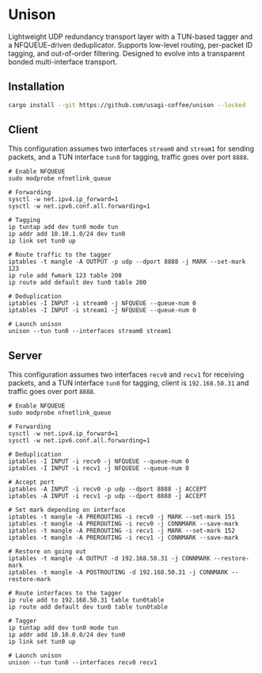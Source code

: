 # Unison

Lightweight UDP redundancy transport layer with a TUN-based tagger and a NFQUEUE-driven deduplicator. Supports low-level routing, per-packet ID tagging, and out-of-order filtering. Designed to evolve into a transparent bonded multi-interface transport.

## Installation

```sh
cargo install --git https://github.com/usagi-coffee/unison --locked
```

## Client

This configuration assumes two interfaces `stream0` and `stream1` for sending packets, and a TUN interface `tun0` for tagging, traffic goes over port `8888`.

```
# Enable NFQUEUE
sudo modprobe nfnetlink_queue

# Forwarding
sysctl -w net.ipv4.ip_forward=1
sysctl -w net.ipv6.conf.all.forwarding=1

# Tagging
ip tuntap add dev tun0 mode tun
ip addr add 10.10.1.0/24 dev tun0
ip link set tun0 up

# Route traffic to the tagger
iptables -t mangle -A OUTPUT -p udp --dport 8888 -j MARK --set-mark 123
ip rule add fwmark 123 table 200
ip route add default dev tun0 table 200

# Deduplication
iptables -I INPUT -i stream0 -j NFQUEUE --queue-num 0
iptables -I INPUT -i stream1 -j NFQUEUE --queue-num 0

# Launch unison
unison --tun tun0 --interfaces stream0 stream1
```

## Server

This configuration assumes two interfaces `recv0` and `recv1` for receiving packets, and a TUN interface `tun0` for tagging, client is `192.168.50.31` and traffic goes over port `8888`.

```
# Enable NFQUEUE
sudo modprobe nfnetlink_queue

# Forwarding
sysctl -w net.ipv4.ip_forward=1
sysctl -w net.ipv6.conf.all.forwarding=1

# Deduplication
iptables -I INPUT -i recv0 -j NFQUEUE --queue-num 0
iptables -I INPUT -i recv1 -j NFQUEUE --queue-num 0

# Accept port
iptables -A INPUT -i recv0 -p udp --dport 8888 -j ACCEPT
iptables -A INPUT -i recv1 -p udp --dport 8888 -j ACCEPT

# Set mark depending on interface
iptables -t mangle -A PREROUTING -i recv0 -j MARK --set-mark 151
iptables -t mangle -A PREROUTING -i recv0 -j CONNMARK --save-mark
iptables -t mangle -A PREROUTING -i recv1 -j MARK --set-mark 152
iptables -t mangle -A PREROUTING -i recv1 -j CONNMARK --save-mark

# Restore on going out
iptables -t mangle -A OUTPUT -d 192.168.50.31 -j CONNMARK --restore-mark
iptables -t mangle -A POSTROUTING -d 192.168.50.31 -j CONNMARK --restore-mark

# Route interfaces to the tagger
ip rule add to 192.168.50.31 table tun0table
ip route add default dev tun0 table tun0table

# Tagger
ip tuntap add dev tun0 mode tun
ip addr add 10.10.0.0/24 dev tun0
ip link set tun0 up

# Launch unison
unison --tun tun0 --interfaces recv0 recv1
```

